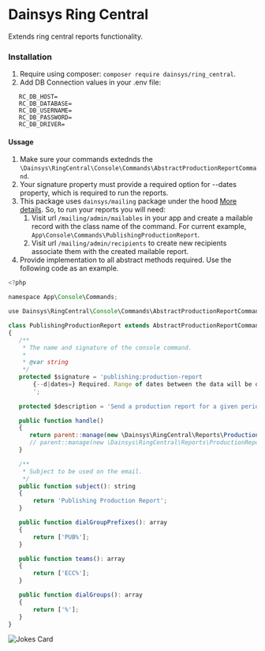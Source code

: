  # Dainsys Ring Central
 Extends ring central reports functionality. 
  ### Installation
 1. Require using composer: `composer require dainsys/ring_central`.
 2. Add DB Connection values in your .env file:
```
   RC_DB_HOST=
   RC_DB_DATABASE=
   RC_DB_USERNAME=
   RC_DB_PASSWORD=
   RC_DB_DRIVER=
```
#### Ussage
 1. Make sure your commands extednds the `\Dainsys\RingCentral\Console\Commands\AbstractProductionReportCommand`.
 2. Your signature property must provide a required option for --dates property, which is required to run the reports.
 3. This package uses `dainsys/mailing` package under the hood [More details](https://github.com/Yismen/mailing). So, to run your reports you will need:
    1. Visit url `/mailing/admin/mailables` in your app and create a mailable record with the class name of the command. For current example, `App\Console\Commands\PublishingProductionReport`.
    2. Visit url `/mailing/admin/recipients` to create new recipients associate them with the created mailable report.
 4. Provide implementation to all abstract methods required. Use the following code as an example.
 ```js
<?php

namespace App\Console\Commands;

use Dainsys\RingCentral\Console\Commands\AbstractProductionReportCommand;

class PublishingProductionReport extends AbstractProductionReportCommand
{
    /**
     * The name and signature of the console command.
     *
     * @var string
     */
    protected $signature = 'publishing:production-report 
        {--d|dates=} Required. Range of dates between the data will be queried. Example: 2023-01-01 or 2023-01-01,2023-01-02 or 2023-01-01|2023-01-02
        ';
        
    protected $description = 'Send a production report for a given period';

    public function handle()
    {
       return parent::manage(new \Dainsys\RingCentral\Reports\ProductionReportByDates()); //reports are grouped by date, and add a date field
       // parent::manage(new \Dainsys\RingCentral\Reports\ProductionReportSummarized()); // will add date_from and date_to fields. Not grouped by date
    }

    /**
     * Subject to be used on the email.
     */
    public function subject(): string
    {
        return 'Publishing Production Report';
    }

    public function dialGroupPrefixes(): array
    {
        return ['PUB%'];
    }

    public function teams(): array
    {
        return ['ECC%'];
    }

    public function dialGroups(): array
    {
        return ['%'];
    }
}
 ```

![Jokes Card](https://readme-jokes.vercel.app/api)